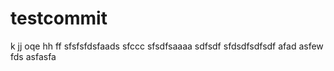 # testcommit
k
jj
oqe
hh
ff
sfsfsfdsfaads
sfccc
sfsdfsaaaa
sdfsdf
sfdsdfsdfsdf
afad
asfew
fds
asfasfa
